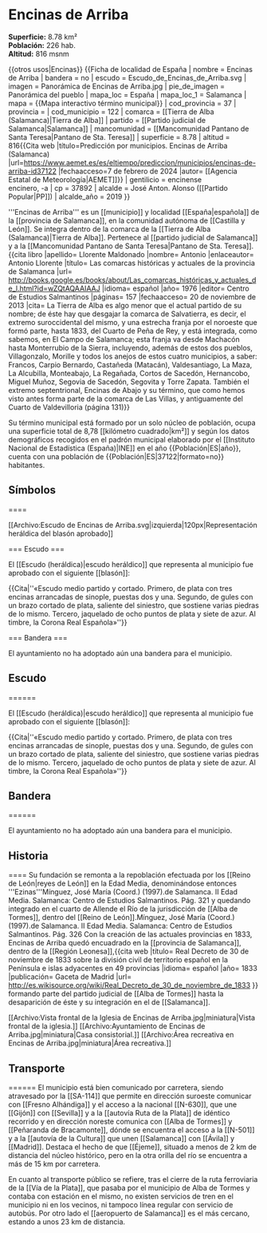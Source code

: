 # Encinas de Arriba

**Superficie:** 8.78 km²  
**Población:** 226 hab.  
**Altitud:** 816 msnm  

{{otros usos|Encinas}}
{{Ficha de localidad de España
| nombre = Encinas de Arriba
| bandera = no
| escudo = Escudo_de_Encinas_de_Arriba.svg
| imagen = Panorámica de Encinas de Arriba.jpg
| pie_de_imagen = Panorámica del pueblo
| mapa_loc = España
| mapa_loc_1 = Salamanca
| mapa = {{Mapa interactivo término municipal}}
| cod_provincia = 37
| provincia = 
| cod_municipio = 122
| comarca = [[Tierra de Alba (Salamanca)|Tierra de Alba]]
| partido = [[Partido judicial de Salamanca|Salamanca]]
| mancomunidad = [[Mancomunidad Pantano de Santa Teresa|Pantano de Sta. Teresa]]
| superficie = 8.78
| altitud = 816<ref>{{Cita web |título=Predicción por municipios. Encinas de Arriba (Salamanca) |url=https://www.aemet.es/es/eltiempo/prediccion/municipios/encinas-de-arriba-id37122 |fechaacceso=7 de febrero de 2024 |autor= [[Agencia Estatal de Meteorología|AEMET]]}}</ref>
| gentilicio = encinense<br/>encinero, -a
| cp = 37892
| alcalde = José Anton. Alonso ([[Partido Popular|PP]])
| alcalde_año = 2019
}}

'''Encinas de Arriba''' es un [[municipio]] y localidad [[España|española]] de la [[provincia de Salamanca]], en la comunidad autónoma de [[Castilla y León]]. Se integra dentro de la comarca de la [[Tierra de Alba (Salamanca)|Tierra de Alba]]. Pertenece al [[partido judicial de Salamanca]] y a la [[Mancomunidad Pantano de Santa Teresa|Pantano de Sta. Teresa]].<ref name=ref_duplicada_1>{{cita libro |apellido= Llorente Maldonado |nombre= Antonio |enlaceautor= Antonio Llorente |título= Las comarcas históricas y actuales de la provincia de Salamanca |url= http://books.google.es/books/about/Las_comarcas_históricas_y_actuales_de_l.html?id=wZQtAQAAIAAJ |idioma= español |año= 1976 |editor= Centro de Estudios Salmantinos |páginas= 157 |fechaacceso= 20 de noviembre de 2013 |cita= La Tierra de Alba es algo menor que el actual partido de su nombre; de éste hay que desgajar la comarca de Salvatierra, es decir, el extremo suroccidental del mismo, y una estrecha franja por el noroeste que formó parte, hasta 1833, del Cuarto de Peña de Rey, y está integrada, como sabemos, en El Campo de Salamanca; esta franja va desde Machacón hasta Monterrubio de la Sierra, incluyendo, además de estos dos pueblos, Villagonzalo, Morille y todos los anejos de estos cuatro municipios, a saber: Francos, Carpio Bernardo, Castañeda (Matacán), Valdesantiago, La Maza, La Alcubilla, Monteabajo, La Regañada, Cortos de Sacedón, Hernancobo, Miguel Muñoz, Segovia de Sacedón, Segovita y Torre Zapata. También el extremo septentrional, Encinas de Abajo y su término, que como hemos visto antes forma parte de la comarca de Las Villas, y antiguamente del Cuarto de Valdevilloria (página 131)}}</ref>

Su término municipal está formado por un solo núcleo de población, ocupa una superficie total de 8,78&nbsp;[[kilómetro cuadrado|km²]] y según los datos demográficos recogidos en el padrón municipal elaborado por el [[Instituto Nacional de Estadística (España)|INE]] en el año {{Población|ES|año}}, cuenta con una población de {{Población|ES|37122|formato=no}} habitantes.

## Símbolos

====

[[Archivo:Escudo de Encinas de Arriba.svg|izquierda|120px|Representación heráldica del blasón aprobado]]

=== Escudo ===

El [[Escudo (heráldica)|escudo heráldico]] que representa al municipio fue aprobado con el siguiente [[blasón]]:

{{Cita|''«Escudo medio partido y cortado. Primero, de plata con tres encinas arrancadas de sinople, puestas dos y una. Segundo, de gules con un brazo cortado de plata, saliente del siniestro, que sostiene varias piedras de lo mismo. Tercero, jaquelado de ocho puntos de plata y siete de azur. Al timbre, la Corona Real Española»''}}

=== Bandera ===

El ayuntamiento no ha adoptado aún una bandera para el municipio.

## Escudo

======

El [[Escudo (heráldica)|escudo heráldico]] que representa al municipio fue aprobado con el siguiente [[blasón]]:

{{Cita|''«Escudo medio partido y cortado. Primero, de plata con tres encinas arrancadas de sinople, puestas dos y una. Segundo, de gules con un brazo cortado de plata, saliente del siniestro, que sostiene varias piedras de lo mismo. Tercero, jaquelado de ocho puntos de plata y siete de azur. Al timbre, la Corona Real Española»''}}

## Bandera

======

El ayuntamiento no ha adoptado aún una bandera para el municipio.

## Historia

====
Su fundación se remonta a la repoblación efectuada por los [[Reino de León|reyes de León]] en la Edad Media, denominándose entonces '''Ezinas'''<ref>Mínguez, José María (Coord.) (1997).de Salamanca. II Edad Media. Salamanca: Centro de Estudios Salmantinos. Pág. 321</ref> y quedando integrado en el cuarto de Allende el Río de la jurisdicción de [[Alba de Tormes]], dentro del [[Reino de León]].<ref>Mínguez, José María (Coord.) (1997).de Salamanca. II Edad Media. Salamanca: Centro de Estudios Salmantinos. Pág. 326</ref> Con la creación de las actuales provincias en 1833, Encinas de Arriba quedó encuadrado en la [[provincia de Salamanca]], dentro de la [[Región Leonesa]],<ref>{{cita web |título= Real Decreto de 30 de noviembre de 1833 sobre la división civil de territorio español en la Península e islas adyacentes en 49 provincias |idioma= español |año= 1833 |publicación= Gaceta de Madrid |url= http://es.wikisource.org/wiki/Real_Decreto_de_30_de_noviembre_de_1833 }}</ref> formando parte del partido judicial de [[Alba de Tormes]] hasta la desaparición de éste y su integración en el de [[Salamanca]].

[[Archivo:Vista frontal de la Iglesia de Encinas de Arriba.jpg|miniatura|Vista frontal de la iglesia.]]
[[Archivo:Ayuntamiento de Encinas de Arriba.jpg|miniatura|Casa consistorial.]]
[[Archivo:Área recreativa en Encinas de Arriba.jpg|miniatura|Área recreativa.]]

## Transporte

======
El municipio está bien comunicado por carretera, siendo atravesado por la [[SA-114]] que permite en dirección suroeste comunicar con [[Fresno Alhándiga]] y el acceso a la nacional [[N-630]], que une [[Gijón]] con [[Sevilla]] y a la [[autovía Ruta de la Plata]] de idéntico recorrido y en dirección noreste comunica con [[Alba  de Tormes]] y [[Peñaranda de Bracamonte]], dónde se encuentra el acceso a la [[N-501]] y a la [[autovía de la Cultura]] que unen [[Salamanca]] con [[Ávila]] y [[Madrid]]. Destaca el hecho de que [[Éjeme]], situado a menos de 2 km de distancia del núcleo histórico, pero en la otra orilla del río se encuentra a más de 15 km por carretera.

En cuanto al transporte público se refiere, tras el cierre de la ruta ferroviaria de la [[Vía de la Plata]], que pasaba por el municipio de Alba de Tormes y contaba con estación en el mismo, no existen servicios de tren en el municipio ni en los vecinos, ni tampoco línea regular con servicio de autobús. Por otro lado el [[aeropuerto de Salamanca]] es el más cercano, estando a unos 23 km de distancia.